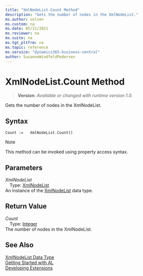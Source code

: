 ```yaml
---
title: "XmlNodeList.Count Method"
description: "Gets the number of nodes in the XmlNodeList."
ms.author: solsen
ms.custom: na
ms.date: 05/11/2021
ms.reviewer: na
ms.suite: na
ms.tgt_pltfrm: na
ms.topic: reference
ms.service: "dynamics365-business-central"
author: SusanneWindfeldPedersen
---
```

[//]: # (START>DO_NOT_EDIT)
[//]: # (IMPORTANT:Do not edit any of the content between here and the END>DO_NOT_EDIT.)
[//]: # (Any modifications should be made in the .xml files in the ModernDev repo.)
# XmlNodeList.Count Method
> **Version**: _Available or changed with runtime version 1.0._

Gets the number of nodes in the XmlNodeList.


## Syntax
```
Count :=   XmlNodeList.Count()
```
> [!NOTE]
> This method can be invoked using property access syntax.

## Parameters
*XmlNodeList*  
&emsp;Type: [XmlNodeList](xmlnodelist-data-type.md)  
An instance of the [XmlNodeList](xmlnodelist-data-type.md) data type.

## Return Value
*Count*  
&emsp;Type: [Integer](../integer/integer-data-type.md)  
The number of nodes in the XmlNodeList.


[//]: # (IMPORTANT: END>DO_NOT_EDIT)
## See Also
[XmlNodeList Data Type](xmlnodelist-data-type.md)  
[Getting Started with AL](../../devenv-get-started.md)  
[Developing Extensions](../../devenv-dev-overview.md)